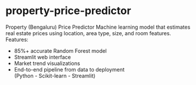# property-price-predictor
 Property (Bengaluru) Price Predictor Machine learning model that estimates real estate prices using location, area type, size, and room features. Features: 
- 85%+ accurate Random Forest model 
- Streamlit web interface 
- Market trend visualizations 
- End-to-end pipeline from data to deployment  
 (Python - Scikit-learn - Streamlit)
